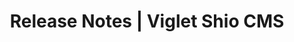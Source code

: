---
layout: release-notes
title: Release Notes | Viglet Shio CMS
description: Viglet Shio CMS Release Notes.
identifier: shio
permalink: /shio/release-notes/
---
